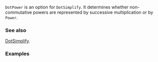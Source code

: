 `DotPower` is an option for `DotSimplify`. It determines whether non-commutative powers are represented by successive multiplication or by `Power`.

### See also

[DotSimplify](DotSimplify).

### Examples